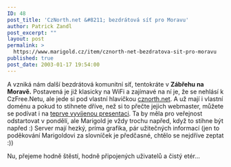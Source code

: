 ```yaml
---
ID: 48
post_title: 'CzNorth.net &#8211; bezdrátová síť pro Moravu'
author: Patrick Zandl
post_excerpt: ""
layout: post
permalink: >
  https://www.marigold.cz/item/cznorth-net-bezdratova-sit-pro-moravu
published: true
post_date: 2003-01-17 19:54:00
---
```

<P>A vzniká nám další bezdrátová komunitní síť, tentokráte v <STRONG>Zábřehu na Moravě.</STRONG> Postavená je již klasicky na WiFi a zajímavé na ní je, že se nehlásí k CzFree.Netu, ale jede si pod vlastní hlavičkou <A href="http://www.cznorth.net/">cznorth.net</A>. A už mají i vlastní doménu a pokud to stihnete dříve, než si to přečte jejich webmaster, můžete se podívat i na <A href="http://www.cznorth.net/web/index.php?source=main.php" target=_blank>teprve vyvíjenou presentaci</A>. Ta by měla pro veřejnost odstartovat v pondělí, ale Marigold je vždy trochu napřed, když to stihne být napřed :) Server mají hezký, príma grafika, pár užitečných informací (jen to poděkování Marigoldovi za slovníček je předčasné, chtělo se nejdříve zeptat :))</P>
<P>Nu, přejeme hodně štěstí, hodně připojených uživatelů a čistý etér...</P>